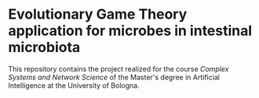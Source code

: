 # Evolutionary Game Theory application for microbes in intestinal microbiota
This repository contains the project realized for the course _Complex Systems and Network Science_ of the Master's degree in Artificial Intelligence at the University of Bologna.
